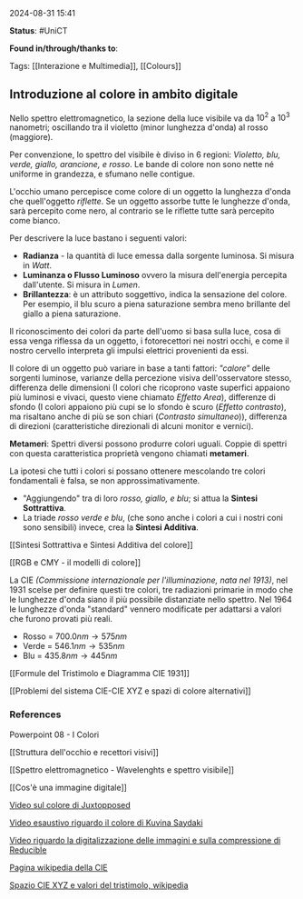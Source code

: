 2024-08-31 15:41

<b>Status</b>: #UniCT

<b>Found in/through/thanks to</b>: 

Tags: [[Interazione e Multimedia]], [[Colours]]

## Introduzione al colore in ambito digitale

Nello spettro elettromagnetico, la sezione della luce visibile va da $10^2$  a $10^3$ nanometri; oscillando tra il violetto (minor lunghezza d'onda) al rosso (maggiore). 

Per convenzione, lo spettro del visibile è diviso in 6 regioni: *Violetto, blu, verde, giallo, arancione, e rosso*. Le bande di colore non sono nette né uniforme in grandezza, e sfumano nelle contigue. 

L'occhio umano percepisce come colore di un oggetto la lunghezza d'onda che quell'oggetto *riflette*. Se un oggetto assorbe tutte le lunghezze d'onda, sarà percepito come nero, al contrario se le riflette tutte sarà percepito come bianco. 

Per descrivere la luce bastano i seguenti valori:
* **Radianza** - la quantità di luce emessa dalla sorgente luminosa. Si misura in *Watt*.
* **Luminanza o Flusso Luminoso** ovvero la misura dell'energia percepita dall'utente. Si misura in *Lumen*.
* **Brillantezza**: è un attributo soggettivo, indica la sensazione del colore. Per esempio, il blu scuro a piena saturazione sembra meno brillante del giallo a piena saturazione. 

Il riconoscimento dei colori da parte dell'uomo si basa sulla luce, cosa di essa venga riflessa da un oggetto, i fotorecettori nei nostri occhi, e come il nostro cervello interpreta gli impulsi elettrici provenienti da essi. 

Il colore di un oggetto può variare in base a tanti fattori: *"calore"* delle sorgenti luminose, varianze della percezione visiva dell'osservatore stesso, differenza delle dimensioni (I colori che ricoprono vaste superfici appaiono più luminosi e vivaci, questo viene chiamato *Effetto Area*), differenze di sfondo (I colori appaiono più cupi se lo sfondo è scuro (*Effetto contrasto*), ma risaltano anche di più se son chiari (*Contrasto simultaneo*)), differenza di direzioni (caratteristiche direzionali di alcuni monitor e vernici). 

**Metameri**: Spettri diversi possono produrre colori uguali. Coppie di spettri con questa caratteristica proprietà vengono chiamati **metameri**.  

La ipotesi che tutti i colori si possano ottenere mescolando tre colori fondamentali è falsa, se non approssimativamente. 

* "Aggiungendo" tra di loro *rosso, giallo, e blu*; si attua la **Sintesi Sottrattiva**.
* La triade *rosso verde e blu*, (che sono anche i colori a cui i nostri coni sono sensibili) invece, crea la **Sintesi Additiva**. 

[[Sintesi Sottrattiva e Sintesi Additiva del colore]]

[[RGB e CMY - il modelli di colore]]

La CIE *(Commissione internazionale per l'illuminazione, nata nel 1913)*, nel 1931 scelse per definire questi tre colori, tre radiazioni primarie in modo che le lunghezze d'onda siano il più possibile distanziate nello spettro. Nel 1964 le lunghezze d'onda "standard" vennero modificate per adattarsi a valori che furono provati più reali. 
* Rosso = $700.0 nm \longrightarrow 575nm$  
* Verde = $546.1nm \longrightarrow 535nm$
* Blu = $435.8nm \longrightarrow 445nm$

[[Formule del Tristimolo e Diagramma CIE 1931]]

[[Problemi del sistema CIE-CIE XYZ e spazi di colore alternativi]]

### References

Powerpoint 08 - I Colori 

[[Struttura dell'occhio e recettori visivi]]

[[Spettro elettromagnetico - Wavelenghts e spettro visibile]]

[[Cos'è una immagine digitale]]


[Video sul colore di Juxtopposed](https://www.youtube.com/watch?v=srRI7yMjGz0)

[Video esaustivo riguardo il colore di Kuvina Saydaki](https://www.youtube.com/watch?v=gnUYoQ1pwes)

[Video riguardo la digitalizzazione delle immagini e sulla compressione di Reducible](https://www.youtube.com/watch?v=0me3guauqOU)

[Pagina wikipedia della CIE](https://en.wikipedia.org/wiki/International_Commission_on_Illumination)

[Spazio CIE XYZ e valori del tristimolo, wikipedia](https://it.wikipedia.org/wiki/CIE_XYZ#Valore_tristimolo)
